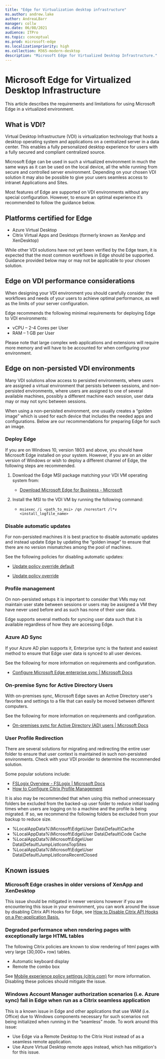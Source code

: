 ```yaml
---
title: "Edge for Virtualization desktop infrastructure"
ms.author: andrew.lake
author: AndreaLBarr
manager: collw
ms.date: 06/08/2021
audience: ITPro
ms.topic: conceptual
ms.prod: microsoft-edge
ms.localizationpriority: high
ms.collection: M365-modern-desktop
description: "Microsoft Edge for Virtualized Desktop Infrastructure."
---
```


# Microsoft Edge for Virtualized Desktop Infrastructure

This article describes the requirements and limitations for using Microsoft Edge in a virtualized environment.

## What is VDI?

Virtual Desktop Infrastructure (VDI) is virtualization technology that hosts a desktop operating system and applications on a centralized server in a data center. This enables a fully personalized desktop experience for users with a fully secured and compliant centralized source.

Microsoft Edge can be used in such a virtualized environment in much the same ways as it can be used on the local device, all the while running from secure and controlled server environment. Depending on your chosen VDI solution it may also be possible to give your users seamless access to intranet Applications and Sites.

Most features of Edge are supported on VDI environments without any special configuration. However, to ensure an optimal experience it’s recommended to follow the guidance below.

## Platforms certified for Edge

- Azure Virtual Desktop
- Citrix Virtual Apps and Desktops (formerly known as XenApp and XenDesktop)

While other VDI solutions have not yet been verified by the Edge team, it is expected that the most common workflows in Edge should be supported. Guidance provided below may or may not be applicable to your chosen solution.

## Edge on VDI performance considerations

When designing your VDI environment you should carefully consider the workflows and needs of your users to achieve optimal performance, as well as the limits of your server configuration.

Edge recommends the following minimal requirements for deploying Edge to VDI environments:

- vCPU – 2-4 Cores per User
- RAM – 1 GB per User

Please note that large complex web applications and extensions will require more memory and will have to be accounted for when configuring your environment.

## Edge on non-persisted VDI environments

Many VDI solutions allow access to persisted environments, where users are assigned a virtual environment that persists between sessions, and non-persisted environments, where users are assigned to one of several available machines, possibly a different machine each session, user data may or may not sync between sessions.

When using a non-persisted environment, one usually creates a “golden image” which is used for each device that includes the needed apps and configurations. Below are our recommendations for preparing Edge for such an image.

### Deploy Edge

If you are on Windows 10, version 1803 and above, you should have Microsoft Edge installed on your system. However, if you are on an older version of Windows or wish to deploy a different channel of Edge, the following steps are recommended.

1. Download the Edge MSI package matching your VDI VM operating system from:

    - [Download Microsoft Edge for Business - Microsoft](https://www.microsoft.com/edge/business/download)

2. Install the MSI to the VDI VM by running the following command:

    - `msiexec /i <path_to_msi> /qn /norestart /l*v <install_logfile_name>`

### Disable automatic updates

For non-persisted machines it is best practice to disable automatic updates and instead update Edge by updating the “golden image” to ensure that there are no version mismatches among the pool of machines.

See the following policies for disabling automatic updates:

- [Update policy override default](https://docs.microsoft.com/deployedge/microsoft-edge-update-policies#updatedefault)

- [Update policy override](https://docs.microsoft.com/deployedge/microsoft-edge-update-policies#update)

### Profile management

On non-persisted setups it is important to consider that VMs may not maintain user state between sessions or users may be assigned a VM they have never used before and as such has none of their user data.

Edge supports several methods for syncing user data such that it is available regardless of how they are accessing Edge.

### Azure AD Sync

If your Azure AD plan supports it, Enterprise sync is the fastest and easiest method to ensure that Edge user data is synced to all user devices.  

See the following for more information on requirements and configuration.  

- [Configure Microsoft Edge enterprise sync | Microsoft Docs](https://docs.microsoft.com/deployedge/microsoft-edge-enterprise-sync)

### On-premise Sync for Active Directory Users

With on-premises sync, Microsoft Edge saves an Active Directory user's favorites and settings to a file that can easily be moved between different computers.  

See the following for more information on requirements and configuration.  

- [On-premises sync for Active Directory (AD) users | Microsoft Docs](https://docs.microsoft.com/deployedge/microsoft-edge-on-premises-sync)

### User Profile Redirection  

There are several solutions for migrating and redirecting the entire user folder to ensure that user context is maintained in such non-persisted environments. Check with your VDI provider to determine the recommended solution.

Some popular solutions include:

- [FSLogix Overview - FSLogix | Microsoft Docs](https://docs.microsoft.com/fslogix/overview)
- [How to Configure Citrix Profile Management](https://support.citrix.com/article/CTX222893)

It is also may be recommended that when using this method unnecessary folders be excluded from the backed-up user folder to reduce initial loading times when users are logging on to a machine and the profile is being migrated. If so, we recommend the following folders be excluded from your backup to reduce size.

- %LocalAppData%\Microsoft\Edge\User Data\Default\Cache
- %LocalAppData%\Microsoft\Edge\User Data\Default\Code Cache
- %LocalAppData%\Microsoft\Edge\User Data\Default\JumpListIconsTopSites
- %LocalAppData%\Microsoft\Edge\User Data\Default\JumpListIconsRecentClosed

## Known issues

### Microsoft Edge crashes in older versions of XenApp and XenDesktop

This issue should be mitigated in newer versions however if you are encountering this issue in your environment, you can work around the issue by disabling Citrix API Hooks for Edge, see [How to Disable Citrix API Hooks on a Per-application Basis.](https://support.citrix.com/article/CTX107825)

### Degraded performance when rendering pages with exceptionally large HTML tables

The following Citrix policies are known to slow rendering of html pages with very large (30,000+ row) tables.

- Automatic keyboard display
- Remote the combo box

See [Mobile experience policy settings (citrix.com)](https://docs.citrix.com/citrix-virtual-apps-desktops/policies/reference/ica-policy-settings/mobile-experience-policy-settings.html) for more information. Disabling these policies should mitigate the issue.

### Windows Account Manager authorization scenarios (i.e.  Azure sync) fail in Edge when run as a Citrix seamless application

This is a known issue in Edge and other applications that use WAM (i.e. Office) due to Windows components necessary for such scenarios not being initialized when running in the “seamless” mode. To work around this issue:

- Use Edge via a Remote Desktop to the Citrix Host instead of as a seamless remote application.
- Use Azure Virtual Desktop remote apps instead, which has mitigation's for this issue.
